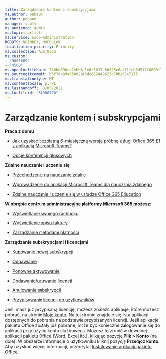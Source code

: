 ```yaml
---
title: Zarządzanie kontem i subskrypcjami
ms.author: pebaum
author: pebaum
manager: scotv
ms.audience: Admin
ms.topic: article
ms.service: o365-administration
ROBOTS: NOINDEX, NOFOLLOW
localization_priority: Priority
ms.collection: Adm_O365
ms.custom:
- "9001669"
- "4560"
ms.openlocfilehash: 768bd098ca7ebb6c1e6c5637e80325e6ab71fcb6d517f8600f7a42f00db478c8
ms.sourcegitcommit: b5f7da89a650d2915dc652449623c78be6247175
ms.translationtype: MT
ms.contentlocale: pl-PL
ms.lasthandoff: 08/05/2021
ms.locfileid: "54066770"
---
```

# <a name="manage-your-account-and-subscriptions"></a>Zarządzanie kontem i subskrypcjami

**Praca z domu**
- [Jak uzyskać bezpłatną 6-miesięczną wersję próbną usługi Office 365 E1 z aplikacją Microsoft Teams?](https://docs.microsoft.com/MicrosoftTeams/e1-trial-license)

- [Opcje konferencji głosowych](https://docs.microsoft.com/alchemyinsights/options-for-audio-conferencing)

**Zdalne nauczanie i uczenie się**

- [Przechodzenie na nauczanie zdalne](https://www.microsoft.com/education/remote-learning)

- [Wprowadzenie do aplikacji Microsoft Teams dla nauczania zdalnego](https://docs.microsoft.com/MicrosoftTeams/remote-learning-edu)

- [Zdalne nauczanie i uczenie się w usłudze Office 365 Education](https://docs.microsoft.com/MicrosoftTeams/remote-learning-edu)

**W obrębie centrum administracyjne platformy Microsoft 365 możesz:** 

- [Wyświetlanie swojego rachunku](https://docs.microsoft.com/microsoft-365/commerce/billing-and-payments/view-your-bill-or-invoice) 

- [Wyświetlanie opisu faktury](https://docs.microsoft.com/microsoft-365/commerce/billing-and-payments/understand-your-invoice)

- [Zarządzanie metodami płatności](https://docs.microsoft.com/microsoft-365/commerce/billing-and-payments/manage-payment-methods)

**Zarządzanie subskrypcjami i licencjami** 

- [Kupowanie nowej subskrypcji](https://docs.microsoft.com/microsoft-365/commerce/subscriptions/upgrade-to-different-plan)

- [Odnawianie](https://docs.microsoft.com/microsoft-365/commerce/subscriptions/renew-your-subscription) 

- [Ponowne aktywowanie](https://docs.microsoft.com/microsoft-365/commerce/subscriptions/reactivate-your-subscription)

- [Dodawanie/usuwanie licencji](https://docs.microsoft.com/microsoft-365/commerce/licenses/buy-licenses)

- [Anulowanie subskrypcji](https://docs.microsoft.com/microsoft-365/commerce/subscriptions/cancel-your-subscription)

- [Przypisywanie licencji do użytkowników](https://docs.microsoft.com/microsoft-365/admin/manage/assign-licenses-to-users)

Jeśli masz już przypisaną licencję, możesz znaleźć aplikacje, które możesz pobrać, na stronie [Moje konto](https://portal.office.com/account/#installs). Na tej stronie znajduje się lista aplikacji dostępnych do pobrania na podstawie przypisanych licencji. Jeśli aplikacje pakietu Office zostały już pobrane, może być konieczne zalogowanie się do aplikacji przy użyciu konta służbowego. Możesz to zrobić w dowolnej aplikacji pakietu Office (Word, Excel itp.), klikając pozycję **Plik > Konto** (na dole). W obszarze Informacje o użytkowniku kliknij pozycję **Przełącz konto**. Aby uzyskać więcej informacji, przeczytaj [Instalowanie aplikacji pakietu Office](https://docs.microsoft.com/microsoft-365/admin/setup/install-applications). 
